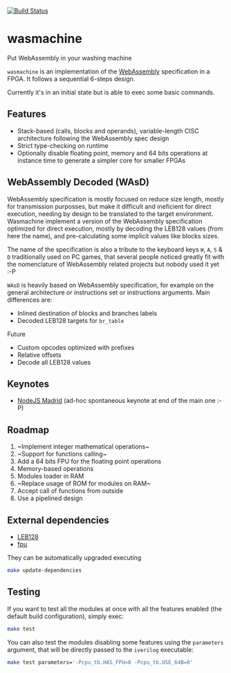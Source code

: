[![Build Status](https://travis-ci.org/piranna/wasmachine.svg?branch=master)](https://travis-ci.org/piranna/wasmachine)

# wasmachine

Put WebAssembly in your washing machine

`wasmachine` is an implementation of the [WebAssembly](http://webassembly.org) specification in a FPGA.
It follows a sequential 6-steps design.

Currently it's in an initial state but is able to exec some basic commands.

## Features

- Stack-based (calls, blocks and operands), variable-length CISC architecture
  following the WebAssembly spec design
- Strict type-checking on runtime
- Optionally disable floating point, memory and 64 bits operations at instance
  time to generate a simpler core for smaller FPGAs

## WebAssembly Decoded (WAsD)

WebAssembly specification is mostly focused on reduce size length, mostly for
transmission purposses, but make it difficult and ineficient for direct
execution, needing by design to be translated to the target environment.
Wasmachine implement a version of the WebAssembly specification optimized for
direct execution, mostly by decoding the LEB128 values (from here the name), and
pre-calculating some implicit values like blocks sizes.

The name of the specification is also a tribute to the keyboard keys `W`, `A`,
`S` & `D` traditionally used on PC games, that several people noticed greatly
fit with the nomenclature of WebAssembly related projects but nobody used it yet
:-P

`WAsD` is heavily based on WebAssembly specification, for example on the
general architecture or instructions set or instructions arguments. Main
differences are:

- Inlined destination of blocks and branches labels
- Decoded LEB128 targets for `br_table`

Future
- Custom opcodes optimized with prefixes
- Relative offsets
- Decode all LEB128 values

## Keynotes

- [NodeJS Madrid](https://www.todojs.com/web-assembly-workshop-by-dan-callahan)
  (ad-hoc spontaneous keynote at end of the main one :-P)

## Roadmap

1. ~Implement integer mathematical operations~
2. ~Support for functions calling~
3. Add a 64 bits FPU for the floating point operations
4. Memory-based operations
5. Modules loader in RAM
6. ~Replace usage of ROM for modules on RAM~
7. Accept call of functions from outside
8. Use a pipelined design

## External dependencies

- [LEB128](https://github.com/piranna/LEB128)
- [fpu](https://github.com/dawsonjon/fpu)

They can be automatically upgraded executing

```sh
make update-dependencies
```

## Testing

If you want to test all the modules at once with all the features enabled (the
default build configuration), simply exec:

```sh
make test
```

You can also test the modules disabling some features using the `parameters`
argument, that will be directly passed to the `iverilog` executable:

```sh
make test parameters='-Pcpu_tb.HAS_FPU=0 -Pcpu_tb.USE_64B=0'
```
